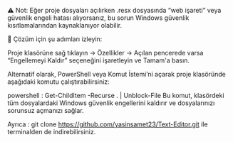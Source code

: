 ⚠️ Not:
Eğer proje dosyaları açılırken .resx dosyasında “web işareti” veya güvenlik engeli hatası alıyorsanız, bu sorun Windows güvenlik kısıtlamalarından kaynaklanıyor olabilir.

📌 Çözüm için şu adımları izleyin:

Proje klasörüne sağ tıklayın → Özellikler → Açılan pencerede varsa “Engellemeyi Kaldır” seçeneğini işaretleyin ve Tamam'a basın.

Alternatif olarak, PowerShell veya Komut İstemi’ni açarak proje klasöründe aşağıdaki komutu çalıştırabilirsiniz:

powershell :
Get-ChildItem -Recurse . | Unblock-File
Bu komut, klasördeki tüm dosyalardaki Windows güvenlik engellerini kaldırır ve dosyalarınızı sorunsuz açmanızı sağlar.



Ayrıca :   git clone https://github.com/yasinsamet23/Text-Editor.git   ile terminalden de indirebilirsiniz.
 

